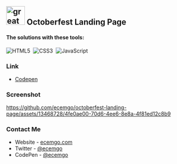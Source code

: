 ## <img src="https://user-images.githubusercontent.com/13468728/233831804-0f5c7ee5-d654-4c13-9c77-a5bd6dc4fe74.jpg" title="great tricks" alt="great tricks" width="50" height="50"/> Octoberfest Landing Page

#### The solutions with these tools:

![HTML5](https://img.shields.io/badge/-HTML5-E34F26?style=for-the-badge&logo=html5&logoColor=white)&nbsp;
![CSS3](https://img.shields.io/badge/-CSS3-1572B6?style=for-the-badge&logo=css3)&nbsp;
![JavaScript](https://img.shields.io/badge/Javascript-F7DF1E.svg?style=for-the-badge&logo=javascript&logoColor=black)&nbsp;

### Link

- [Codepen](https://codepen.io/ecemgo/pen/GRPBYpb?editors=0100)

### Screenshot

https://github.com/ecemgo/octoberfest-landing-page/assets/13468728/4fe0ae00-70d6-4ee6-8e8a-4f81ed12c8b9

### Contact Me

- Website - [ecemgo.com](https://www.ecemgo.com/)
- Twitter - [@ecemgo](https://twitter.com/ecemgo)
- CodePen - [@ecemgo](https://codepen.io/ecemgo)
